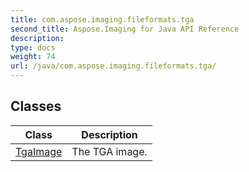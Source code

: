 ```yaml
---
title: com.aspose.imaging.fileformats.tga
second_title: Aspose.Imaging for Java API Reference
description: 
type: docs
weight: 74
url: /java/com.aspose.imaging.fileformats.tga/
---
```


## Classes

| Class | Description |
| --- | --- |
| [TgaImage](../com.aspose.imaging.fileformats.tga/tgaimage) | The TGA image. |
